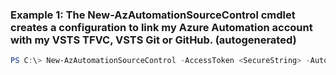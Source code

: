 ### Example 1: The New-AzAutomationSourceControl cmdlet creates a configuration to link my Azure Automation account with my VSTS TFVC, VSTS Git or GitHub. (autogenerated)
```powershell
PS C:\> New-AzAutomationSourceControl -AccessToken <SecureString> -AutomationAccountName AutomationAccount01 -Branch {Branch} -FolderPath <String> -Name Configuration01 -RepoUrl <Uri> -ResourceGroupName MyResourceGroup -SourceType GitHub
```

